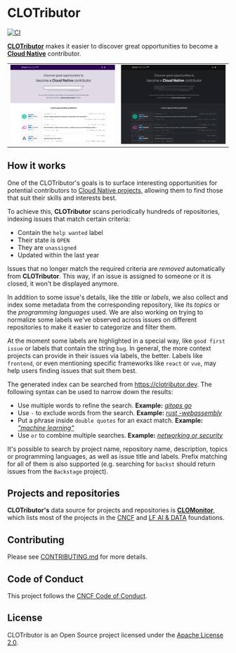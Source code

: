 # CLOTributor

[![CI](https://github.com/cncf/clotributor/workflows/CI/badge.svg)](https://github.com/cncf/clotributor/actions?query=workflow%3ACI)

[**CLOTributor**](https://clotributor.dev) makes it easier to discover great opportunities to become a [**Cloud Native**](https://www.cncf.io) contributor.

<table>
    <tr>
        <td width="50%"><img src="docs/screenshots/home-light.png?raw=true"></td>
        <td width="50%"><img src="docs/screenshots/home-dark.png?raw=true"></td>
    </tr>
</table>

## How it works

One of the CLOTributor's goals is to surface interesting opportunities for potential contributors to [Cloud Native projects](https://www.cncf.io/projects/), allowing them to find those that suit their skills and interests best.

To achieve this, **CLOTributor** scans periodically hundreds of repositories, indexing issues that match certain criteria:

- Contain the `help wanted` label
- Their state is `OPEN`
- They are `unassigned`
- Updated within the last year

Issues that no longer match the required criteria are *removed* automatically from **CLOTributor**. This way, if an issue is assigned to someone or it is closed, it won't be displayed anymore.

In addition to some issue's details, like the *title* or *labels*, we also collect and index some metadata from the corresponding repository, like its *topics* or the *programming languages* used. We are also working on trying to normalize some labels we've observed across issues on different repositories to make it easier to categorize and filter them.

At the moment some labels are highlighted in a special way, like `good first issue` or labels that contain the string `bug`. In general, the more context projects can provide in their issues via labels, the better. Labels like `frontend`, or even mentioning specific frameworks like `react` or `vue`, may help users finding issues that suit them best.

The generated index can be searched from <https://clotributor.dev>. The following syntax can be used to narrow down the results:

- Use multiple words to refine the search. **Example:** [*gitops go*](https://clotributor.dev/search?ts_query_web=gitops+go)
- Use `-` to exclude words from the search. **Example:** [*rust -webassembly*](https://clotributor.dev/search?ts_query_web=rust+-webassembly)
- Put a phrase inside `double quotes` for an exact match. **Example:** [*"machine learning"*](https://clotributor.dev/search?ts_query_web=%22machine+learning%22)
- Use `or` to combine multiple searches. **Example:** [*networking or security*](https://clotributor.dev/search?ts_query_web=networking+or+security)

It's possible to search by project name, repository name, description, topics or programming languages, as well as issue title and labels. Prefix matching for all of them is also supported (e.g. searching for `backst` should return issues from the `Backstage` project).

## Projects and repositories

**CLOTributor's** data source for projects and repositories is [**CLOMonitor**](https://github.com/cncf/clomonitor#projects), which lists most of the projects in the [CNCF](https://www.cncf.io/projects/) and [LF AI & DATA](https://lfaidata.foundation/projects/) foundations.

## Contributing

Please see [CONTRIBUTING.md](./CONTRIBUTING.md) for more details.

## Code of Conduct

This project follows the [CNCF Code of Conduct](https://github.com/cncf/foundation/blob/master/code-of-conduct.md).

## License

CLOTributor is an Open Source project licensed under the [Apache License 2.0](https://www.apache.org/licenses/LICENSE-2.0).
